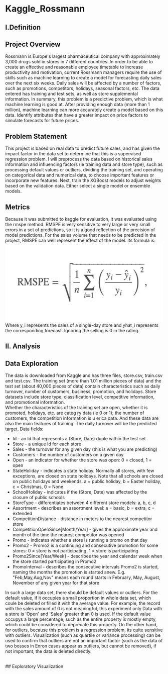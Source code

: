 # Kaggle_Rossmann
## I.Definition
## Project Overview
Rossmann is Europe's largest pharmaceutical company with approximately 3,000 drugs sold in stores in 7 different countries. In order to be able to create an effective and reasonable employee timetable to increase productivity and motivation, current Rossmann managers require the use of skills such as machine learning to create a model for forecasting daily sales over the next six weeks. Daily sales will be affected by a number of factors, such as promotions, competitors, holidays, seasonal factors, etc. The data entered has training and test sets, as well as store supplemental information. In summary, this problem is a predictive problem, which is what machine learning is good at. After providing enough data (more than 1 million), machine learning can more accurately create a model based on this data. Identify attributes that have a greater impact on price factors to simulate forecasts for future prices.
## Problem Statement
This project is based on real data to predict future sales, and has given the impact factor in the data set to determine that this is a supervised regression problem. I will preprocess the data based on historical sales information and influencing factors (ie training data and store type), such as processing default values or outliers, dividing the training set, and operating on categorical data and numerical data, to choose important features or incorporate new features. Next, train the XGBoost models to adjust weights based on the validation data. Either select a single model or ensemble models.
## Metrics
Because it was submitted to kaggle for evaluation, it was evaluated using the rmspe method. RMSPE is very sensitive to very large or very small errors in a set of predictions, so it is a good reflection of the precision of model predictions. For the sales volume that needs to be predicted in the project, RMSPE can well represent the effect of the model. Its formula is:  
<img width="600" height="250" src="https://github.com/Howie4PP/Kaggle_Rossmann/blob/master/images/rmspe.png">
<br>Where y_i represents the sales of a single-day store and yhat_i represents the corresponding forecast. Ignoring the selling is 0 in the rating.
## II. Analysis
## Data Exploration
The data is downloaded from Kaggle and has three files, store.csv, train.csv and test.csv. The training set (more than 1.01 million pieces of data) and the test set (about 40,000 pieces of data) contain characteristics such as daily turnover, number of customers, business, promotion, and holidays. Store datasets include store type, classification level, competitive information, and promotional information.    
Whether the characteristics of the training set are open, whether it is promoted, holidays, etc. are categ ry data (ie 0 or 1); the number of customers, the competition information is u erica data. And these data are also the main features of training. The daily turnover will be the predicted target. Data fields:
 * Id - an Id that represents a (Store, Date) duple within the test set
 * Store - a unique Id for each store
 * Sales - the turnover for any given day (this is what you are predicting)
 * Customers - the number of customers on a given day
 * Open - an indicator for whether the store was open: 0 = closed, 1 = open
 * StateHoliday - indicates a state holiday. Normally all stores, with few exceptions, are closed on state holidays. Note that all schools are closed on public holidays and weekends. a = public holiday, b = Easter holiday, c = Christmas, 0 = None
 * SchoolHoliday - indicates if the (Store, Date) was affected by the closure of public schools
 * StoreType - differentiates between 4 different store models: a, b, c, d
 * Assortment - describes an assortment level: a = basic, b = extra, c = extended
 * CompetitionDistance - distance in meters to the nearest competitor store
 * CompetitionOpenSince[Month/Year] - gives the approximate year and month of the time the nearest competitor was opened
 * Promo - indicates whether a store is running a promo on that day
 * Promo2 - Promo2 is a continuing and consecutive promotion for some stores: 0 = store is not participating, 1 = store is participating
 * Promo2Since[Year/Week] - describes the year and calendar week when the store started participating in Promo2
 * PromoInterval - describes the consecutive intervals Promo2 is started, naming the months the promotion is started anew. E.g. "Feb,May,Aug,Nov" means each round starts in February, May, August, November of any given year for that store            
<p>In such a large data set, there should be default values or outliers. For the default value, if it occupies a small proportion in whole data set, which coule be deleted or filled it with the average value. For example, the record with the sales amount of 0 is not meaningful, this experiment only Data with a store is 'Open' and 'Sales' greater than 0 is used. If the default value occupys a large percentage, such as the entire property is mostly empty, which could be considered to deprecate this property. On the other hand, for outliers, because this problem is a regression problem, its quite sensitive with outliers. Visualization (such as quartile or variance processing) can be used to confirm that outliers are not an important factor (such as the data of two bosses in Enron cases appear as outliers, but cannot be removed), if not important, the data is deleted directly.</p><br>
## Exploratory Visualization
